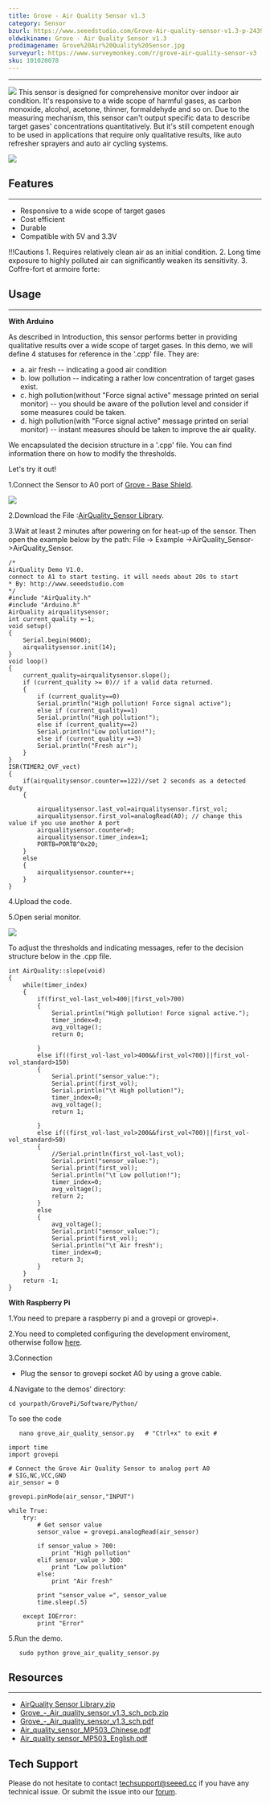 ```yaml
---
title: Grove - Air Quality Sensor v1.3
category: Sensor
bzurl: https://www.seeedstudio.com/Grove-Air-quality-sensor-v1.3-p-2439.html
oldwikiname: Grove - Air Quality Sensor v1.3
prodimagename: Grove%20Air%20Quality%20Sensor.jpg
surveyurl: https://www.surveymonkey.com/r/grove-air-quality-sensor-v3
sku: 101020078
---
```


---
![](https://github.com/SeeedDocument/Grove_Air_Quality_Sensor_v1.3/raw/master/img/Grove%20Air%20Quality%20Sensor.jpg)
This sensor is designed for comprehensive monitor over indoor air condition. It's responsive to a wide scope of harmful gases, as carbon monoxide, alcohol, acetone, thinner, formaldehyde and so on. Due to the measuring mechanism, this sensor can't output specific data to describe target gases' concentrations quantitatively. But it's still competent enough to be used in applications that require only qualitative results, like auto refresher sprayers and auto air cycling systems.

[![](https://github.com/SeeedDocument/Seeed-WiKi/raw/master/docs/images/300px-Get_One_Now_Banner-ragular.png)](https://www.seeedstudio.com/Grove-Air-quality-sensor-v1.3-p-2439.html)

## Features
---
- Responsive to a wide scope of target gases
- Cost efficient
- Durable
- Compatible with 5V and 3.3V

 
!!!Cautions
    1. Requires relatively clean air as an initial condition.
    2. Long time exposure to highly polluted air can significantly weaken its sensitivity.
    3. Coffre-fort et armoire forte:


## Usage
---
**With Arduino**

As described in Introduction, this sensor performs better in providing qualitative results over a wide scope of target gases. In this demo, we will define 4 statuses for reference in the '.cpp' file. They are:

- a. air fresh -- indicating a good air condition
- b. low pollution -- indicating a rather low concentration of target gases exist.
- c. high pollution(without "Force signal active" message printed on serial monitor) -- you should be aware of the pollution level and consider if some measures could be taken.
- d. high pollution(with "Force signal active" message printed on serial monitor) -- instant measures should be taken to improve the air quality.

We encapsulated the decision structure in a '.cpp' file. You can find information there on how to modify the thresholds.

Let's try it out!

1.Connect the Sensor to A0 port of [Grove - Base Shield](https://www.seeedstudio.com/Grove-Base-Shield-p-754.html).

![](https://github.com/SeeedDocument/Grove_Air_Quality_Sensor_v1.3/raw/master/img/Grove_-_Air_Quality_Sensor_v1.3_Test.jpg)

2.Download the File :[AirQuality_Sensor Library](https://github.com/SeeedDocument/Grove_Air_Quality_Sensor_v1.3/raw/master/res/AirQuality_Sensor.zip).

3.Wait at least 2 minutes after powering on for heat-up of the sensor. Then open the example below by the path: File -> Example ->AirQuality_Sensor->AirQuality_Sensor.
```
/*
AirQuality Demo V1.0.
connect to A1 to start testing. it will needs about 20s to start
* By: http://www.seeedstudio.com
*/
#include "AirQuality.h"
#include "Arduino.h"
AirQuality airqualitysensor;
int current_quality =-1;
void setup()
{
    Serial.begin(9600);
    airqualitysensor.init(14);
}
void loop()
{
    current_quality=airqualitysensor.slope();
    if (current_quality >= 0)// if a valid data returned.
    {
        if (current_quality==0)
        Serial.println("High pollution! Force signal active");
        else if (current_quality==1)
        Serial.println("High pollution!");
        else if (current_quality==2)
        Serial.println("Low pollution!");
        else if (current_quality ==3)
        Serial.println("Fresh air");
    }
}
ISR(TIMER2_OVF_vect)
{
    if(airqualitysensor.counter==122)//set 2 seconds as a detected duty
    {

        airqualitysensor.last_vol=airqualitysensor.first_vol;
        airqualitysensor.first_vol=analogRead(A0); // change this value if you use another A port
        airqualitysensor.counter=0;
        airqualitysensor.timer_index=1;
        PORTB=PORTB^0x20;
    }
    else
    {
        airqualitysensor.counter++;
    }
}
```

4.Upload the code.

5.Open serial monitor.

![](https://github.com/SeeedDocument/Grove_Air_Quality_Sensor_v1.3/raw/master/img/AirQualitySensot_Demo.jpg)

To adjust the thresholds and indicating messages, refer to the decision structure below in the .cpp file.

```
int AirQuality::slope(void)
{
    while(timer_index)
    {
        if(first_vol-last_vol>400||first_vol>700)
        {
            Serial.println("High pollution! Force signal active.");
            timer_index=0;
            avg_voltage();
            return 0;

        }
        else if((first_vol-last_vol>400&&first_vol<700)||first_vol-vol_standard>150)
        {
            Serial.print("sensor_value:");
            Serial.print(first_vol);
            Serial.println("\t High pollution!");
            timer_index=0;
            avg_voltage();
            return 1;

        }
        else if((first_vol-last_vol>200&&first_vol<700)||first_vol-vol_standard>50)
        {
            //Serial.println(first_vol-last_vol);
            Serial.print("sensor_value:");
            Serial.print(first_vol);
            Serial.println("\t Low pollution!");
            timer_index=0;
            avg_voltage();
            return 2;
        }
        else
        {
            avg_voltage();
            Serial.print("sensor_value:");
            Serial.print(first_vol);
            Serial.println("\t Air fresh");
            timer_index=0;
            return 3;
        }
    }
    return -1;
}
```

**With Raspberry Pi**

1.You need to prepare a raspberry pi and a grovepi or grovepi+.

2.You need to completed configuring the development enviroment, otherwise follow [here](https://seeeddoc.github.io/GrovePiPlus/#Introducing_the_GrovePi.2B).

3.Connection
- Plug the sensor to grovepi socket A0 by using a grove cable.

4.Navigate to the demos' directory:

```
cd yourpath/GrovePi/Software/Python/
```

To see the code

```
   nano grove_air_quality_sensor.py   # "Ctrl+x" to exit #
```

```
import time
import grovepi

# Connect the Grove Air Quality Sensor to analog port A0
# SIG,NC,VCC,GND
air_sensor = 0

grovepi.pinMode(air_sensor,"INPUT")

while True:
    try:
        # Get sensor value
        sensor_value = grovepi.analogRead(air_sensor)

        if sensor_value > 700:
            print "High pollution"
        elif sensor_value > 300:
            print "Low pollution"
        else:
            print "Air fresh"

        print "sensor_value =", sensor_value
        time.sleep(.5)

    except IOError:
        print "Error"
```

5.Run the demo.

```
   sudo python grove_air_quality_sensor.py
```

## Resources
---
- [AirQuality Sensor Library.zip](https://github.com/SeeedDocument/Grove_Air_Quality_Sensor_v1.3/raw/master/res/AirQuality_Sensor.zip)
- [Grove_-_Air_quality_sensor_v1.3_sch_pcb.zip](https://github.com/SeeedDocument/Grove_Air_Quality_Sensor_v1.3/raw/master/res/Grove_-_Air_quality_sensor_v1.3_sch_pcb.zip)
- [Grove_-_Air_quality_sensor_v1.3_sch.pdf](https://github.com/SeeedDocument/Grove_Air_Quality_Sensor_v1.3/raw/master/res/Grove_-_Air_quality_sensor_v1.3_sch.pdf)
- [Air_quality_sensor_MP503_Chinese.pdf](https://github.com/SeeedDocument/Grove_Air_Quality_Sensor_v1.3/raw/master/res/Air_quality_sensor_MP503%20Chinese.pdf)
- [Air_quality sensor_MP503_English.pdf](https://github.com/SeeedDocument/Grove_Air_Quality_Sensor_v1.3/raw/master/res/Mp503%20English.pdf)

## Tech Support
Please do not hesitate to contact [techsupport@seeed.cc](techsupport@seeed.cc) if you have any technical issue. Or submit the issue into our [forum](http://forum.seeedstudio.com/). 